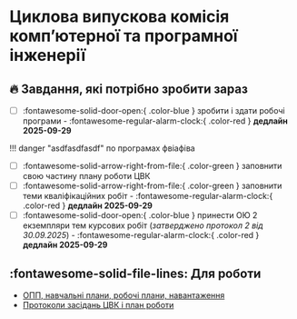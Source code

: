 # Циклова випускова комісія компʼютерної та програмної інженерії

## 🔥 Завдання, які потрібно зробити зараз


- [ ] :fontawesome-solid-door-open:{ .color-blue } зробити і здати робочі програми -
:fontawesome-regular-alarm-clock:{ .color-red } **дедлайн 2025-09-29**

!!! danger "asdfasdfasdf"
    по програмах
    фвіафіва

- [ ] :fontawesome-solid-arrow-right-from-file:{ .color-green } заповнити свою частину плану роботи ЦВК
- [ ] :fontawesome-solid-arrow-right-from-file:{ .color-green } заповнити теми кваліфікаційних робіт - :fontawesome-regular-alarm-clock:{ .color-red } **дедлайн 2025-09-29**
- [ ] :fontawesome-solid-door-open:{ .color-blue } принести ОЮ 2 екземпляри тем курсових робіт (*затверджено протокол 2 від 30.09.2025*) - :fontawesome-regular-alarm-clock:{ .color-red } **дедлайн 2025-09-29**

## :fontawesome-solid-file-lines: Для роботи

- [ОПП, навчальні плани, робочі плани, навантаження](pages/opp.md)
- [Протоколи засідань ЦВК і план роботи](#)
